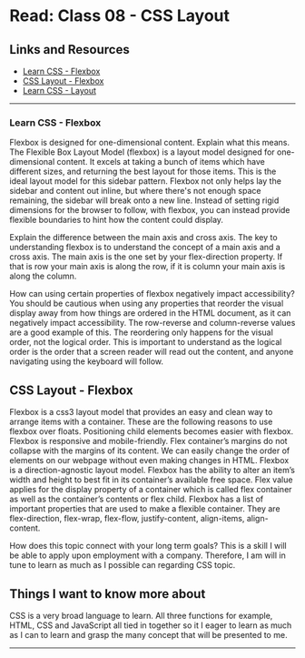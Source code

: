 # Read: Class 08 - CSS Layout

## Links and Resources

- [Learn CSS - Flexbox](https://web.dev/learn/css/flexbox/)
- [CSS Layout - Flexbox](https://developer.mozilla.org/en-US/docs/Learn/CSS/CSS_layout/Flexbox)
- [Learn CSS - Layout](https://web.dev/learn/css/layout/)

<hr>

### Learn CSS - Flexbox
  
Flexbox is designed for one-dimensional content. Explain what this means. The Flexible Box Layout Model (flexbox) is a layout model designed for one-dimensional content. It excels at taking a bunch of items which have different sizes, and returning the best layout for those items. This is the ideal layout model for this sidebar pattern. Flexbox not only helps lay the sidebar and content out inline, but where there's not enough space remaining, the sidebar will break onto a new line. Instead of setting rigid dimensions for the browser to follow, with flexbox, you can instead provide flexible boundaries to hint how the content could display.

Explain the difference between the main axis and cross axis. The key to understanding flexbox is to understand the concept of a main axis and a cross axis. The main axis is the one set by your flex-direction property. If that is row your main axis is along the row, if it is column your main axis is along the column.

How can using certain properties of flexbox negatively impact accessibility? You should be cautious when using any properties that reorder the visual display away from how things are ordered in the HTML document, as it can negatively impact accessibility. The row-reverse and column-reverse values are a good example of this. The reordering only happens for the visual order, not the logical order. This is important to understand as the logical order is the order that a screen reader will read out the content, and anyone navigating using the keyboard will follow.

## CSS Layout - Flexbox

Flexbox is a css3 layout model that provides an easy and clean way to arrange items with a container. These are the following reasons to use flexbox over floats. Positioning child elements becomes easier with flexbox. Flexbox is responsive and mobile-friendly. Flex container’s margins do not collapse with the margins of its content. We can easily change the order of elements on our webpage without even making changes in HTML. Flexbox is a direction-agnostic layout model. Flexbox has the ability to alter an item’s width and height to best fit in its container’s available free space. Flex value applies for the display property of a container which is called flex container as well as the container’s contents or flex child. Flexbox has a list of important properties that are used to make a flexible container. They are flex-direction, flex-wrap, flex-flow, justify-content, align-items, align-content.

How does this topic connect with your long term goals? This is a skill I will be able to apply upon employment with a company. Therefore, I am will in tune to learn as much as I possible can regarding CSS topic.

## Things I want to know more about

CSS is a very broad language to learn. All three functions for example, HTML, CSS and JavaScript all tied in together so it I eager to learn as much as I can to learn and grasp the many concept that will be presented to me.

<hr>
